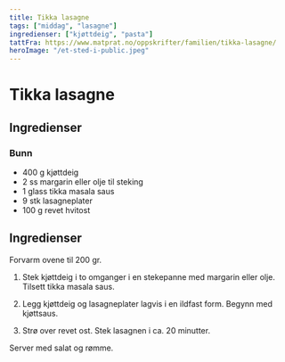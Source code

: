 ```yaml
---
title: Tikka lasagne
tags: ["middag", "lasagne"]
ingredienser: ["kjøttdeig", "pasta"]
tattFra: https://www.matprat.no/oppskrifter/familien/tikka-lasagne/
heroImage: "/et-sted-i-public.jpeg"
---
```


# Tikka lasagne

## Ingredienser

### Bunn

- 400 g kjøttdeig
- 2 ss margarin eller olje til steking
- 1 glass tikka masala saus
- 9 stk lasagneplater
- 100 g revet hvitost

## Ingredienser

Forvarm ovene til 200 gr.

1. Stek kjøttdeig i to omganger i en stekepanne med margarin eller olje. Tilsett tikka masala saus.

2. Legg kjøttdeig og lasagneplater lagvis i en ildfast form. Begynn med kjøttsaus.

3. Strø over revet ost. Stek lasagnen i ca. 20 minutter.

Server med salat og rømme.
